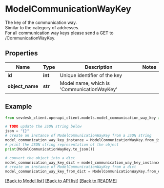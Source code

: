 # ModelCommunicationWayKey

The key of the communication way.<br> Similar to the category of addresses.<br> For all communication way keys please send a GET to /CommunicationWayKey.

## Properties

Name | Type | Description | Notes
------------ | ------------- | ------------- | -------------
**id** | **int** | Unique identifier of the key | 
**object_name** | **str** | Model name, which is &#39;CommunicationWayKey&#39; | 

## Example

```python
from sevdesk_client.openapi_client.models.model_communication_way_key import ModelCommunicationWayKey

# TODO update the JSON string below
json = "{}"
# create an instance of ModelCommunicationWayKey from a JSON string
model_communication_way_key_instance = ModelCommunicationWayKey.from_json(json)
# print the JSON string representation of the object
print(ModelCommunicationWayKey.to_json())

# convert the object into a dict
model_communication_way_key_dict = model_communication_way_key_instance.to_dict()
# create an instance of ModelCommunicationWayKey from a dict
model_communication_way_key_from_dict = ModelCommunicationWayKey.from_dict(model_communication_way_key_dict)
```
[[Back to Model list]](../README.md#documentation-for-models) [[Back to API list]](../README.md#documentation-for-api-endpoints) [[Back to README]](../README.md)


